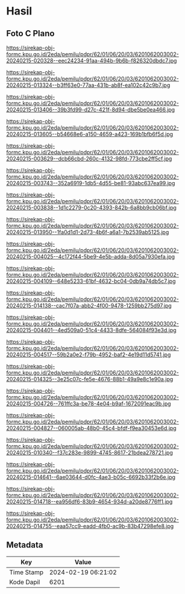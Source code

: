 # Hasil

## Foto C Plano

https://sirekap-obj-formc.kpu.go.id/2eda/pemilu/pdpr/62/01/06/20/03/6201062003002-20240215-020328--eec24234-91aa-494b-9b6b-f826320dbdc7.jpg

https://sirekap-obj-formc.kpu.go.id/2eda/pemilu/pdpr/62/01/06/20/03/6201062003002-20240215-013324--b3ff63e0-77aa-431b-ab8f-ea102c42c9b7.jpg

https://sirekap-obj-formc.kpu.go.id/2eda/pemilu/pdpr/62/01/06/20/03/6201062003002-20240215-013406--39b3fd99-d27c-421f-8d94-dbe5be0ea466.jpg

https://sirekap-obj-formc.kpu.go.id/2eda/pemilu/pdpr/62/01/06/20/03/6201062003002-20240215-013605--b54668e6-a150-4659-a423-169b1bfb6f5d.jpg

https://sirekap-obj-formc.kpu.go.id/2eda/pemilu/pdpr/62/01/06/20/03/6201062003002-20240215-003629--dcb66cbd-260c-4132-98fd-773cbe2ff5cf.jpg

https://sirekap-obj-formc.kpu.go.id/2eda/pemilu/pdpr/62/01/06/20/03/6201062003002-20240215-003743--352a6919-1db5-4d55-be81-93abc637ea99.jpg

https://sirekap-obj-formc.kpu.go.id/2eda/pemilu/pdpr/62/01/06/20/03/6201062003002-20240215-003838--1d1c2279-0c20-4393-842b-6a8bb9cb06bf.jpg

https://sirekap-obj-formc.kpu.go.id/2eda/pemilu/pdpr/62/01/06/20/03/6201062003002-20240215-013950--1fa0d1d1-2d73-4b6f-a6a1-7b2539ab5125.jpg

https://sirekap-obj-formc.kpu.go.id/2eda/pemilu/pdpr/62/01/06/20/03/6201062003002-20240215-004025--4c172f44-5be9-4e5b-adda-8d05a7930efa.jpg

https://sirekap-obj-formc.kpu.go.id/2eda/pemilu/pdpr/62/01/06/20/03/6201062003002-20240215-004109--648e5233-61bf-4632-bc04-0db9a74db5c7.jpg

https://sirekap-obj-formc.kpu.go.id/2eda/pemilu/pdpr/62/01/06/20/03/6201062003002-20240215-014138--cac7f07a-abb2-4f00-9478-1259bb275d97.jpg

https://sirekap-obj-formc.kpu.go.id/2eda/pemilu/pdpr/62/01/06/20/03/6201062003002-20240215-004401--4ed509a0-51c4-4433-8dfe-564084f93e3d.jpg

https://sirekap-obj-formc.kpu.go.id/2eda/pemilu/pdpr/62/01/06/20/03/6201062003002-20240215-004517--59b2a0e2-f79b-4952-baf2-4e19d11d5741.jpg

https://sirekap-obj-formc.kpu.go.id/2eda/pemilu/pdpr/62/01/06/20/03/6201062003002-20240215-014325--3e25c07c-fe5e-4676-88b1-49a9e8c1e90a.jpg

https://sirekap-obj-formc.kpu.go.id/2eda/pemilu/pdpr/62/01/06/20/03/6201062003002-20240215-004726--761ffc3a-be78-4e04-b9af-1672091eac9b.jpg

https://sirekap-obj-formc.kpu.go.id/2eda/pemilu/pdpr/62/01/06/20/03/6201062003002-20240215-004827--060005ab-48b0-45c4-bfdf-f9ea30453e6d.jpg

https://sirekap-obj-formc.kpu.go.id/2eda/pemilu/pdpr/62/01/06/20/03/6201062003002-20240215-010340--f37c283e-9899-4745-8617-21bdea278721.jpg

https://sirekap-obj-formc.kpu.go.id/2eda/pemilu/pdpr/62/01/06/20/03/6201062003002-20240215-014641--6ae03644-d0fc-4ae3-b05c-6692b33f2b6e.jpg

https://sirekap-obj-formc.kpu.go.id/2eda/pemilu/pdpr/62/01/06/20/03/6201062003002-20240215-014718--ea956df6-83b9-4654-934d-a20de8776ff1.jpg

https://sirekap-obj-formc.kpu.go.id/2eda/pemilu/pdpr/62/01/06/20/03/6201062003002-20240215-014755--eaa57cc9-eadd-4fb0-ac9b-83b47298efe8.jpg


## Metadata

| Key        | Value               |
| ---------- | ------------------- |
| Time Stamp | 2024-02-19 06:21:02 |
| Kode Dapil | 6201                |



